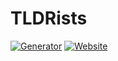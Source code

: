 # TLDRists

[![Generator](https://github.com/fmueller/tldrists/actions/workflows/generator.yaml/badge.svg?branch=main)](https://github.com/fmueller/tldrists/actions/workflows/generator.yaml)
[![Website](https://github.com/fmueller/tldrists/actions/workflows/website.yaml/badge.svg?branch=main)](https://github.com/fmueller/tldrists/actions/workflows/website.yaml)

